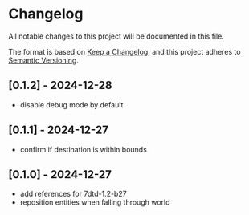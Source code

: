 # Changelog

All notable changes to this project will be documented in this file.

The format is based on [Keep a Changelog](https://keepachangelog.com/en/1.0.0/),
and this project adheres to [Semantic Versioning](https://semver.org/spec/v2.0.0.html).

## [0.1.2] - 2024-12-28

- disable debug mode by default

## [0.1.1] - 2024-12-27

- confirm if destination is within bounds

## [0.1.0] - 2024-12-27

- add references for 7dtd-1.2-b27
- reposition entities when falling through world
